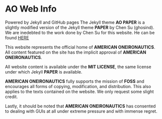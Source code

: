 # AO Web Info

Powered by Jekyll and GitHub pages
The Jekyll theme **AO PAPER** is a slightly modified version of the Jekyll theme **PAPER** by Chen Su (ghosind). We are inedebted to the work done by Chen Su for this website. He can be found [HERE](https://github.com/ghosind)


This website represents the official home of **AMERICAN ONEIRONAUTICS**. All content featured on the site has the implicit approval of **AMERICAN ONEIRONAUTICS**. 

All website content is available under the **MIT LICENSE**, the same license under which Jekyll **PAPER** is available. 

**AMERICAN ONEIRONAUTICS** fully supports the mission of **FOSS** and encourages all forms of copying, modification, and distribution. This also applies to the texts contained on the website. We only request some slight credit. 

Lastly, it should be noted that **AMERICAN ONEIRONAUTICS** has consented to dealing with GUIs at all under extreme pressure and with immense regret. 
